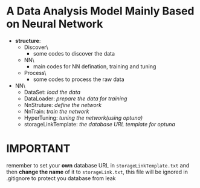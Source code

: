 # A Data Analysis Model Mainly Based on Neural Network
- **structure**:
  - Discover\
    - some codes to discover the data
  - NN\
    - main codes for NN defination, training and tuning
  - Process\
    - some codes to process the raw data
- NN\
  - DataSet: *load the data*
  - DataLoader: *prepare the data for training*
  - NnStruture: *define the network*
  - NnTrain: *train the network*
  - HyperTuning: *tuning the network(using optuna)*
  - storageLinkTemplate: *the database URL template for optuna*

# IMPORTANT
remember to set your **own** database URL in `storageLinkTemplate.txt` and then **change the name** of it to `storageLink.txt`, this file will be ignored in .gitignore to protect you database from leak
